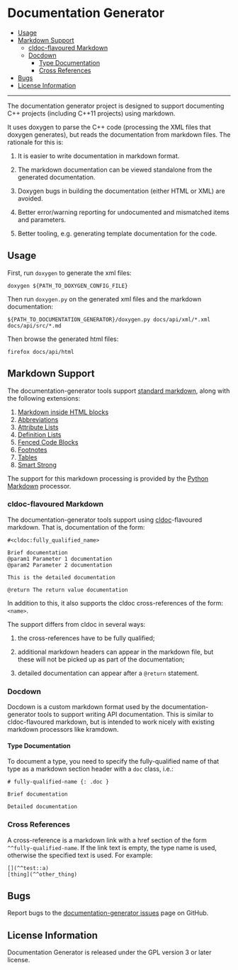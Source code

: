 # Documentation Generator

- [Usage](#usage)
- [Markdown Support](#markdown-support)
  - [cldoc-flavoured Markdown](#cldocflavoured-markdown)
  - [Docdown](#docdown)
    - [Type Documentation](#type-documentation)
    - [Cross References](#cross-references)
- [Bugs](#bugs)
- [License Information](#license-information)

----------

The documentation generator project is designed to support documenting C++
projects (including C++11 projects) using markdown.

It uses doxygen to parse the C++ code (processing the XML files that doxygen
generates), but reads the documentation from markdown files. The rationale for
this is:

1.  It is easier to write documentation in markdown format.

2.  The markdown documentation can be viewed standalone from the generated
    documentation.

3.  Doxygen bugs in building the documentation (either HTML or XML) are avoided.

4.  Better error/warning reporting for undocumented and mismatched items and
    parameters.

5.  Better tooling, e.g. generating template documentation for the code.

## Usage

First, run `doxygen` to generate the xml files:

    doxygen ${PATH_TO_DOXYGEN_CONFIG_FILE}

Then run `doxygen.py` on the generated xml files and the markdown documentation:

    ${PATH_TO_DOCUMENTATION_GENERATOR}/doxygen.py docs/api/xml/*.xml docs/api/src/*.md

Then browse the generated html files:

    firefox docs/api/html

## Markdown Support

The documentation-generator tools support
[standard markdown](http://daringfireball.net/projects/markdown/syntax), along
with the following extensions:

1.  [Markdown inside HTML blocks](https://pythonhosted.org/Markdown/extensions/extra.html#markdown-inside-html-blocks)
2.  [Abbreviations](https://pythonhosted.org/Markdown/extensions/abbreviations.html#syntax)
3.  [Attribute Lists](https://pythonhosted.org/Markdown/extensions/attr_list.html#syntax)
4.  [Definition Lists](https://pythonhosted.org/Markdown/extensions/definition_lists.html#syntax)
5.  [Fenced Code Blocks](https://pythonhosted.org/Markdown/extensions/fenced_code_blocks.html#syntax)
6.  [Footnotes](https://pythonhosted.org/Markdown/extensions/footnotes.html#syntax)
7.  [Tables](https://pythonhosted.org/Markdown/extensions/tables.html#syntax)
8.  [Smart Strong](https://pythonhosted.org/Markdown/extensions/smart_strong.html#summary)

The support for this markdown processing is provided by the
[Python Markdown](https://pythonhosted.org/Markdown/) processor.

### cldoc-flavoured Markdown

The documentation-generator tools support using
[cldoc](https://github.com/jessevdk/cldoc)-flavoured markdown. That is,
documentation of the form:

	#<cldoc:fully_qualified_name>

	Brief documentation
	@param1 Parameter 1 documentation
	@param2 Parameter 2 documentation

	This is the detailed documentation

	@return The return value documentation

In addition to this, it also supports the cldoc cross-references of the form:
`<name>`.

The support differs from cldoc in several ways:

1.  the cross-references have to be fully qualified;

2.  additional markdown headers can appear in the markdown file, but these will
    not be picked up as part of the documentation;

3.  detailed documentation can appear after a `@return` statement.

### Docdown

Docdown is a custom markdown format used by the documentation-generator tools
to support writing API documentation. This is similar to cldoc-flavoured
markdown, but is intended to work nicely with existing markdown processors like
kramdown.

#### Type Documentation

To document a type, you need to specify the fully-qualified name of that type
as a markdown section header with a `doc` class, i.e.:

	# fully-qualified-name {: .doc }

	Brief documentation

	Detailed documentation

### Cross References

A cross-reference is a markdown link with a href section of the form
`^^fully-qualified-name`. If the link text is empty, the type name is used,
otherwise the specified text is used. For example:

	[](^^test::a)
	[thing](^^other_thing)

## Bugs

Report bugs to the
[documentation-generator issues](https://github.com/rhdunn/documentation-generator/issues)
page on GitHub.

## License Information

Documentation Generator is released under the GPL version 3 or later license.

